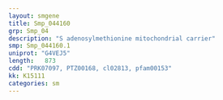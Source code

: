 ```yaml
---
layout: smgene
title: Smp_044160
grp: Smp_04
description: "S adenosylmethionine mitochondrial carrier"
smp: Smp_044160.1
uniprot: "G4VEJ5"
length:   873
cdd: "PRK07097, PTZ00168, cl02813, pfam00153"
kk: K15111
categories: sm
---
```

